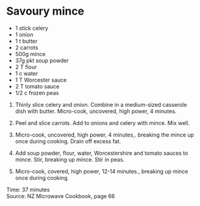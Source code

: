 # Savoury mince

* 1 stick celery
* 1 onion
* 1 t butter
* 2 carrots
* 500g mince
* 37g pkt soup powder
* 2 T flour
* 1 c water
* 1 T Worcester sauce
* 2 T tomato sauce
* 1/2 c frozen peas

1.  Thinly slice celery and onion.  Combine in a medium-sized casserole dish with butter.  Micro-cook, uncovered, high power, 4 minutes.

2.  Peel and slice carrots.  Add to onions and celery with mince.  Mix well.

3.  Micro-cook, uncovered, high power, 4 minutes,. breaking the mince up once during cooking.  Drain off excess fat.

4.  Add soup powder, flour, water, Worcestershire and tomato sauces to mince.  Stir, breaking up mince.  Stir in peas.

5.  Micro-cook, covered, high power, 12-14 minutes., breaking up mince once during cooking.

Time: 37 minutes  
Source: NZ Microwave Cookbook, page 66

